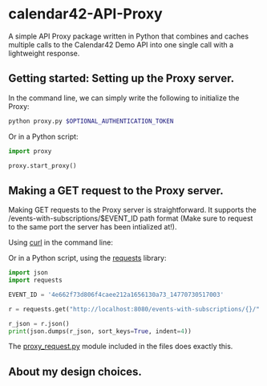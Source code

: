 # calendar42-API-Proxy
A simple API Proxy package written in Python that combines and caches multiple calls to the Calendar42 Demo API into one single call with a lightweight response.

## Getting started: Setting up the Proxy server.
In the command line, we can simply write the following to initialize the Proxy:
```bash
python proxy.py $OPTIONAL_AUTHENTICATION_TOKEN
```

Or in a Python script:
```python
import proxy

proxy.start_proxy()
```

## Making a GET request to the Proxy server.
Making GET requests to the Proxy server is straightforward. It supports the /events-with-subscriptions/$EVENT_ID path format 
(Make sure to request to the same port the server has been intialized at!).

Using [curl](https://curl.haxx.se/) in the command line:

Or in a Python script, using the [requests](http://docs.python-requests.org/en/master/) library:
```python
import json
import requests

EVENT_ID = '4e662f73d806f4caee212a1656130a73_14770730517003'

r = requests.get("http://localhost:8080/events-with-subscriptions/{}/".format(EVENT_ID))

r_json = r.json()
print(json.dumps(r_json, sort_keys=True, indent=4))
```
The [proxy_request.py](https://github.com/Pabce/calendar42-API-Proxy/blob/master/proxy_request.py) module included in the files does exactly this.

## About my design choices.
